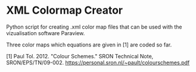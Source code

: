 # XML Colormap Creator

Python script for creating .xml color map files that can be used with the vizualisation software Paraview.

Three color maps which equations are given in [1] are coded so far.

[1] Paul Tol. 2012. "Colour Schemes." SRON Technical Note, SRON/EPS/TN/09-002. https://personal.sron.nl/~pault/colourschemes.pdf
